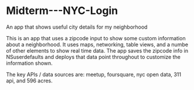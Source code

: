 # Midterm---NYC-Login
An app that shows useful city details for my neighborhood

This is an app that uses a zipcode input to show some custom information about a neighborhood. It uses maps, networking, table views, and a numbe of other elements to show real time data. 
The app saves the zipcode info in NSuserdefaults and deploys that data point throughout to customize the information shown.

The key APIs / data sources are: meetup, foursquare, nyc open data, 311 api, and 596 acres. 

